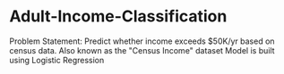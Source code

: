 # Adult-Income-Classification
Problem Statement: Predict whether income exceeds $50K/yr based on census data. Also known as the "Census Income" dataset
Model is built using Logistic Regression
